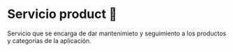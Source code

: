 # Servicio product :pizza:

Servicio que se encarga de dar mantenimieto y seguimiento a los productos y categorias de la aplicación.


